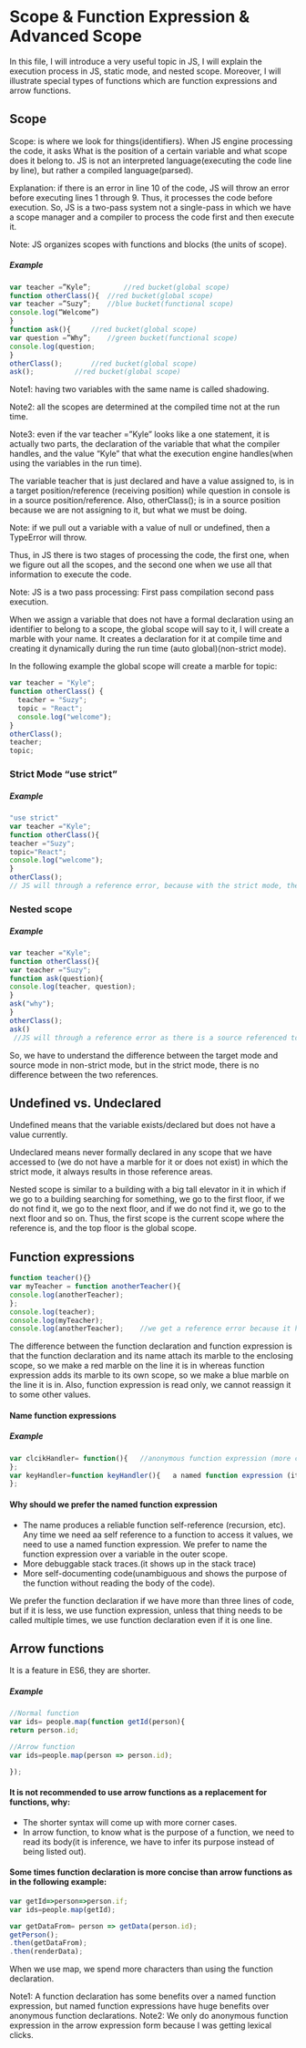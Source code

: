 # Scope & Function Expression & Advanced Scope
In this file, I will introduce a very useful topic in JS, I will explain the execution process in JS, static mode, and nested scope. Moreover, I will illustrate special types of functions which are function expressions and arrow functions.

## Scope
Scope: is where we look for things(identifiers). When JS engine processing the code, it asks What is the position of a certain variable and what scope does it belong to.
JS is not an interpreted language(executing the code line by line), but rather a compiled language(parsed).

Explanation: if there is an error in line 10 of the code, JS will throw an error before executing lines 1 through 9. Thus, it processes the code before execution. So, JS is a two-pass system not a single-pass in which we have a scope manager and a compiler to process the code first and then execute it.

Note: JS organizes scopes with functions and blocks (the units of scope).

##### Example
```javascript
var teacher =”Kyle”;		//red bucket(global scope)
function otherClass(){	//red bucket(global scope)
var teacher =”Suzy”;	//blue bucket(functional scope)
console.log(“Welcome”)
}
function ask(){		//red bucket(global scope)
var question =”Why”;	//green bucket(functional scope)
console.log(question;
}
otherClass();		//red bucket(global scope)
ask();			//red bucket(global scope)
```
Note1: having two variables with the same name is called shadowing.

Note2: all the scopes are determined at the compiled time not at the run time.

Note3: even if the var teacher =”Kyle” looks like a one statement, it is actually two parts, the declaration of the variable that what the compiler handles, and the value “Kyle” that what the execution engine handles(when using the variables in the run time).

The variable teacher that is just declared and have a value assigned to, is in a target position/reference (receiving position) while question in console is in a source position/reference. Also, otherClass(); is in a source position because we are not assigning to it, but what  we must  be doing.

Note: if we pull out a variable with a value of null or undefined, then a TypeError will throw.

Thus, in JS there is two stages of processing the code, the first one, when we figure out all the scopes, and the second one when we use all that information to execute the code.

Note: JS is a two pass processing: First pass compilation second pass execution.


When we assign a variable that does not have a formal declaration using an identifier to belong to a scope, the global scope will say to it, I will create a marble with your name. It creates a declaration for it at compile time and creating it dynamically during the run time (auto global)(non-strict mode).

In the following example the global scope will create a marble for topic:
```javascript
var teacher = "Kyle";
function otherClass() {
  teacher = "Suzy";
  topic = "React";
  console.log("welcome");
}
otherClass();
teacher; 
topic;
```
### Strict Mode “use strict”
##### Example
```javascript
"use strict"
var teacher ="Kyle";
function otherClass(){
teacher ="Suzy";
topic="React";
console.log("welcome");
}
otherClass();
// JS will through a reference error, because with the strict mode, the global scope will not create a marble for undeclared variable as in the case of topic because it is not defined.
```
### Nested scope
##### Example
```javascript
var teacher ="Kyle";
function otherClass(){
var teacher ="Suzy";
function ask(question){
console.log(teacher, question);
}
ask("why");
}
otherClass();
ask()  
 //JS will through a reference error as there is a source referenced to a variable that is undeclared which is ask()
```
So, we have to understand the difference between the target mode and source mode in non-strict mode, but in the strict mode, there is no difference between the two references.

## Undefined vs. Undeclared 
Undefined means that the variable exists/declared but does not have a value currently.

Undeclared means never formally declared in any scope that we have accessed to (we do not have a marble for it or does not exist) in which the strict mode, it always results in those reference areas.

Nested scope is similar to a building with a big tall elevator in it in which if we go to a building searching for something, we go to the first floor, if we do not find it, we go to the next floor, and if we do not find it, we go to the next floor and so on. Thus, the first scope is the current scope where the reference is, and the top floor is the global scope.

## Function expressions
```javascript
function teacher(){}
var myTeacher = function anotherTeacher(){
console.log(anotherTeacher);
};
console.log(teacher);
console.log(myTeacher);
console.log(anotherTeacher);	//we get a reference error because it has no reference in the global scope.
```
The difference between the function declaration and function expression is that the function declaration and its name attach its marble to the enclosing scope, so we make a red marble on the line it is in whereas function expression adds its marble to its own scope, so we make a blue marble on the line it is in. Also, function expression is read only, we cannot reassign it to some other values.

#### Name function expressions
##### Example
```javascript
var clcikHandler= function(){	//anonymous function expression (more common)
};
var keyHandler=function keyHandler(){	a named function expression (it is better)
};
```
#### Why should we prefer the named function expression
-	The name produces a reliable function self-reference (recursion, etc). Any time we need aa self reference to a function to access it values, we need to use a named function expression. We prefer to name the function expression over a variable in the outer scope.
-	More debuggable stack traces.(it shows up in the stack trace)
-	More self-documenting code(unambiguous and shows the purpose of the function without reading the body of the code).

We prefer the function declaration if we have more than three lines of code, but if it is less, we use function expression, unless that thing needs to be called multiple times, we use function declaration even if it is one line.

## Arrow functions
It is a feature in ES6, they are shorter.
##### Example
```javascript
//Normal function
var ids= people.map(function getId(person){
return person.id;

//Arrow function
var ids=people.map(person => person.id);

});
```
#### It is not recommended to use arrow functions as a replacement for functions, why:
-	The shorter syntax will come up with more corner cases.
-	In arrow function, to know what is the purpose of a function, we need to read its body(it is inference, we have to infer its purpose instead of being listed out).

#### Some times function declaration is more concise than arrow functions as in the following example:
```javascript
var getId=>person=>person.if;
var ids=people.map(getId);

var getDataFrom= person => getData(person.id);
getPerson();
.then(getDataFrom);
.then(renderData);
```
When we use map, we spend more characters than using the function declaration.

Note1: A function declaration has some benefits over a named function expression, but named function expressions have huge benefits over anonymous function declarations.
Note2: We only do anonymous function expression in the arrow expression form because I was getting lexical clicks.
